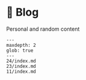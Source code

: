 # 📝 Blog

Personal and random content

```{toctree}
---
maxdepth: 2
glob: true
---
24/index.md
23/index.md
11/index.md
```
